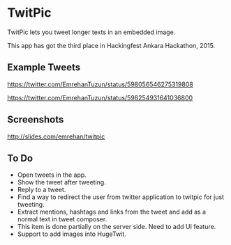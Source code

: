 # TwitPic
TwitPic lets you tweet longer texts in an embedded image.

This app has got the third place in Hackingfest Ankara Hackathon, 2015.


## Example Tweets
https://twitter.com/EmrehanTuzun/status/598056546275319808

https://twitter.com/EmrehanTuzun/status/598254931641036800


## Screenshots
http://slides.com/emrehan/twitpic


## To Do
 - Open tweets in the app.
 - Show the tweet after tweeting.
 - Reply to a tweet.
 - Find a way to redirect the user from twitter application to twitpic for just tweeting.
 - Extract mentions, hashtags and links from the tweet and add as a normal text in tweet composer.
  - This item is done partially on the server side. Need to add UI feature.
 - Support to add images into HugeTwit.
